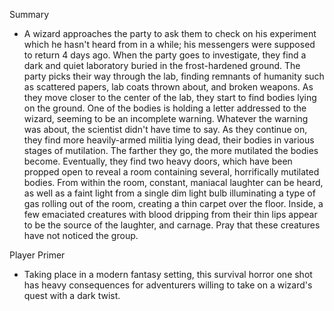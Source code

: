 Summary
- A wizard approaches the party to ask them to check on his experiment which he hasn't heard from in a while; his messengers were supposed to return 4 days ago. When the party goes to investigate, they find a dark and quiet laboratory buried in the frost-hardened ground. The party picks their way through the lab, finding remnants of humanity such as scattered papers, lab coats thrown about, and broken weapons. As they move closer to the center of the lab, they start to find bodies lying on the ground. One of the bodies is holding a letter addressed to the wizard, seeming to be an incomplete warning. Whatever the warning was about, the scientist didn't have time to say. As they continue on, they find more heavily-armed militia lying dead, their bodies in various stages of mutilation. The farther they go, the more mutilated the bodies become. Eventually, they find two heavy doors, which have been propped open to reveal a room containing several, horrifically mutilated bodies. From within the room, constant, maniacal laughter can be heard, as well as a faint light from a single dim light bulb illuminating a type of gas rolling out of the room, creating a thin carpet over the floor. Inside, a few emaciated creatures with blood dripping from their thin lips appear to be the source of the laughter, and carnage. Pray that these creatures have not noticed the group.

Player Primer
- Taking place in a modern fantasy setting, this survival horror one shot has heavy consequences for adventurers willing to take on a wizard's quest with a dark twist.